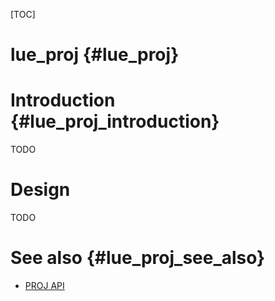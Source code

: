 [TOC]

# lue_proj  {#lue_proj}

# Introduction  {#lue_proj_introduction}

TODO

# Design

TODO

# See also  {#lue_proj_see_also}

- [PROJ API](https://proj.org/en/stable/development/index.html)
